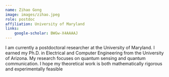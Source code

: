 ```yaml
---
name: Zihao Gong
image: images/zihao.jpeg
role: postdoc
affiliation: University of Maryland
links:
    google-scholar: BWGw-X4AAAAJ
---
```


I am currently a postdoctoral researcher at the University of Maryland. I earned my Ph.D. in Electrical and Computer Engineering from the University of Arizona. My research focuses on quantum sensing and quantum communication. I hope my theoretical work is both mathematically rigorous and experimentally feasible
